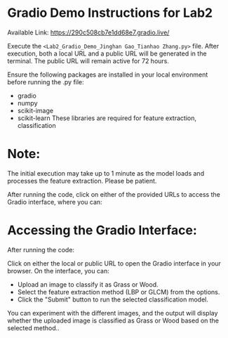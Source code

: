# Gradio Demo Instructions for Lab2

Available Link: https://290c508cb7e1dd68e7.gradio.live/

Execute the `<Lab2_Gradio_Demo_Jinghan Gao_Tianhao Zhang.py>` file. After execution, both a local URL and a public URL will be generated in the terminal. The public URL will remain active for 72 hours.

Ensure the following packages are installed in your local environment before running the .py file:
- gradio
- numpy
- scikit-image
- scikit-learn
These libraries are required for feature extraction, classification

# Note:
The initial execution may take up to 1 minute as the model loads and processes the feature extraction. Please be patient.

After running the code, click on either of the provided URLs to access the Gradio interface, where you can:

# Accessing the Gradio Interface:
After running the code:

Click on either the local or public URL to open the Gradio interface in your browser.
On the interface, you can:
- Upload an image to classify it as Grass or Wood.
- Select the feature extraction method (LBP or GLCM) from the options.
- Click the "Submit" button to run the selected classification model.

You can experiment with the different images, and the output will display whether the uploaded image is classified as Grass or Wood based on the selected method..
